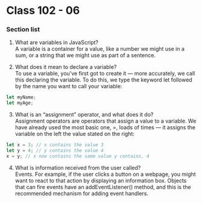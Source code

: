 # Class 102 - 06

### Section list

1. What are variables in JavaScript?  
   A variable is a container for a value, like a number we might use in a sum, or a string that we might use as part of a sentence.

2. What does it mean to declare a variable?  
   To use a variable, you've first got to create it — more accurately, we call this declaring the variable. To do this, we type the keyword let followed by the name you want to call your variable:

```js
let myName;
let myAge;
```

3. What is an “assignment” operator, and what does it do?  
   Assignment operators are operators that assign a value to a variable. We have already used the most basic one, =, loads of times — it assigns the variable on the left the value stated on the right:

```js
let x = 3; // x contains the value 3
let y = 4; // y contains the value 4
x = y; // x now contains the same value y contains, 4
```

4. What is information received from the user called?  
   Events. For example, if the user clicks a button on a webpage, you might want to react to that action by displaying an information box.
   Objects that can fire events have an addEventListener() method, and this is the recommended mechanism for adding event handlers.
